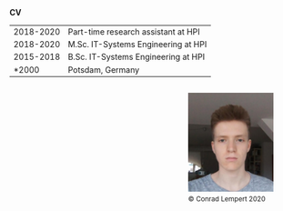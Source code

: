
<div style="float:left">
<b>CV</b>
<table style="border:0" >
  <tr>
    <td>2018-2020</td>
    <td>Part-time research assistant at HPI
  </tr>
  <tr>
    <td>2018-2020</td>
    <td>M.Sc. IT-Systems Engineering  at HPI
  </tr>
  <tr>
    <td>2015-2018</td>
    <td>B.Sc. IT-Systems Engineering at HPI
  </tr>
  <tr>
    <td>*2000</td>
    <td>Potsdam, Germany</td>
  </tr>

</table>

</div>
<figure style="float:right">
<img src="../pic.jpg" width="150" />
<footer><small>&copy; Conrad Lempert 2020</small></footer>
</figure>
